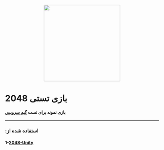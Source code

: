 <p align="center">
  <img width="250" height="250" src="http://uupload.ir/files/m9d8_2048-number-puzzle-game-3.png">
</p>





#  2048 بازی تستی

####   بازی نمونه برای تست [ گیم سرویس](https://github.com/firoozehcorporation/GameService-Android-Unity-SDK) 

---

### :استفاده شده از 
#### 1-[2048-Unity](https://github.com/sromic1990/2048-Unity)

